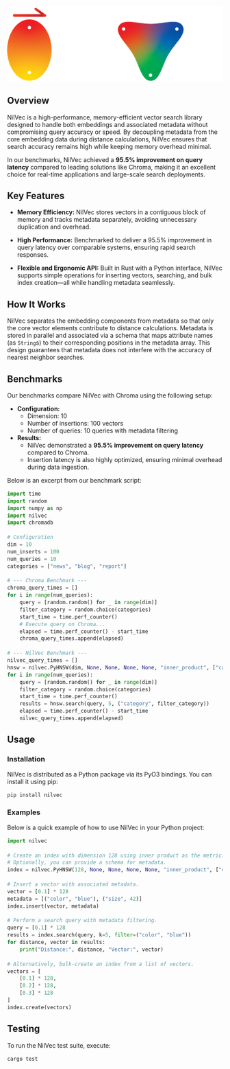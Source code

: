 ![NilVec Logo](NilVec.png)

## Overview

NilVec is a high-performance, memory-efficient vector search library designed to handle both embeddings and associated metadata without compromising query accuracy or speed. By decoupling metadata from the core embedding data during distance calculations, NilVec ensures that search accuracy remains high while keeping memory overhead minimal.

In our benchmarks, NilVec achieved a **95.5% improvement on query latency** compared to leading solutions like Chroma, making it an excellent choice for real-time applications and large-scale search deployments.

## Key Features

- **Memory Efficiency:**
  NilVec stores vectors in a contiguous block of memory and tracks metadata separately, avoiding unnecessary duplication and overhead.

- **High Performance:**
  Benchmarked to deliver a 95.5% improvement in query latency over comparable systems, ensuring rapid search responses.

- **Flexible and Ergonomic API:**
  Built in Rust with a Python interface, NilVec supports simple operations for inserting vectors, searching, and bulk index creation—all while handling metadata seamlessly.

## How It Works

NilVec separates the embedding components from metadata so that only the core vector elements contribute to distance calculations. Metadata is stored in parallel and associated via a schema that maps attribute names (as `String`s) to their corresponding positions in the metadata array. This design guarantees that metadata does not interfere with the accuracy of nearest neighbor searches.

## Benchmarks

Our benchmarks compare NilVec with Chroma using the following setup:

- **Configuration:**
  - Dimension: 10
  - Number of insertions: 100 vectors
  - Number of queries: 10 queries with metadata filtering
- **Results:**
  - NilVec demonstrated a **95.5% improvement on query latency** compared to Chroma.
  - Insertion latency is also highly optimized, ensuring minimal overhead during data ingestion.

Below is an excerpt from our benchmark script:

```python
import time
import random
import numpy as np
import nilvec
import chromadb

# Configuration
dim = 10
num_inserts = 100
num_queries = 10
categories = ["news", "blog", "report"]

# --- Chroma Benchmark ---
chroma_query_times = []
for i in range(num_queries):
    query = [random.random() for _ in range(dim)]
    filter_category = random.choice(categories)
    start_time = time.perf_counter()
    # Execute query on Chroma...
    elapsed = time.perf_counter() - start_time
    chroma_query_times.append(elapsed)

# --- NilVec Benchmark ---
nilvec_query_times = []
hnsw = nilvec.PyHNSW(dim, None, None, None, None, "inner_product", ["category"])
for i in range(num_queries):
    query = [random.random() for _ in range(dim)]
    filter_category = random.choice(categories)
    start_time = time.perf_counter()
    results = hnsw.search(query, 5, ("category", filter_category))
    elapsed = time.perf_counter() - start_time
    nilvec_query_times.append(elapsed)

```

## Usage

### Installation

NilVec is distributed as a Python package via its PyO3 bindings. You can install it using pip:

```bash
pip install nilvec
```

### Examples

Below is a quick example of how to use NilVec in your Python project:

```py
import nilvec

# Create an index with dimension 128 using inner product as the metric.
# Optionally, you can provide a schema for metadata.
index = nilvec.PyHNSW(128, None, None, None, None, "inner_product", ["color", "size"])

# Insert a vector with associated metadata.
vector = [0.1] * 128
metadata = [("color", "blue"), ("size", 42)]
index.insert(vector, metadata)

# Perform a search query with metadata filtering.
query = [0.1] * 128
results = index.search(query, k=5, filter=("color", "blue"))
for distance, vector in results:
    print("Distance:", distance, "Vector:", vector)

# Alternatively, bulk-create an index from a list of vectors.
vectors = [
    [0.1] * 128,
    [0.2] * 128,
    [0.3] * 128
]
index.create(vectors)
```

## Testing

To run the NilVec test suite, execute:

```bash
cargo test
```
